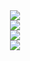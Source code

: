 <div align="center">
  <img src="https://github-readme-stats.vercel.app/api?username=getkino&show_icons=true&theme=radical" />
</div>

<div align="center">
  <img src="https://skillicons.dev/icons?i=html,css,js,php" /><br>
  <img src="https://skillicons.dev/icons?i=python,tkinter,pypdf2,pdf2image,svg" /><br>
  <img src="https://skillicons.dev/icons?i=git,github,vscode,figma,pr,ps" />
</div>



